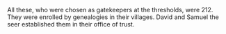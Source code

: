 All these, who were chosen as gatekeepers at the thresholds, were 212. They were enrolled by genealogies in their villages. David and Samuel the seer established them in their office of trust.
